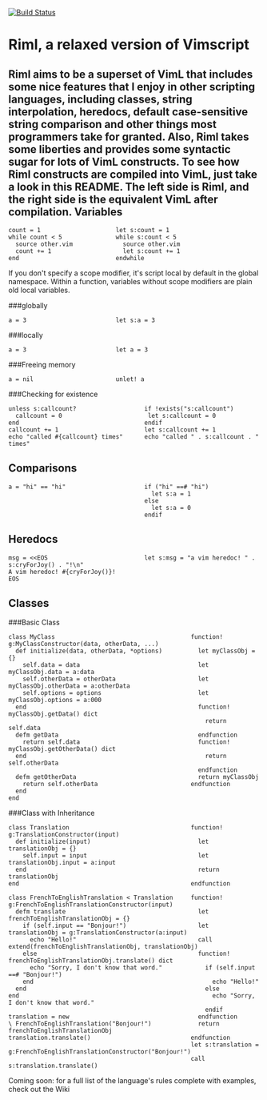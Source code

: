 [![Build Status](https://secure.travis-ci.org/luke-gru/riml.png?branch=master)](https://travis-ci.org/luke-gru/riml)

Riml, a relaxed version of Vimscript
====================================

Riml aims to be a superset of VimL that includes some nice features that I
enjoy in other scripting languages, including classes, string interpolation,
heredocs, default case-sensitive string comparison and other things most
programmers take for granted. Also, Riml takes some liberties and provides
some syntactic sugar for lots of VimL constructs. To see how Riml constructs
are compiled into VimL, just take a look in this README. The left side is Riml,
and the right side is the equivalent VimL after compilation.
Variables
---------

    count = 1                     let s:count = 1
    while count < 5               while s:count < 5
      source other.vim              source other.vim
      count += 1                    let s:count += 1
    end                           endwhile

If you don't specify a scope modifier, it's script local by default in the
global namespace. Within a function, variables without scope modifiers are plain
old local variables.

###globally

    a = 3                         let s:a = 3

###locally

    a = 3                         let a = 3

###Freeing memory

    a = nil                       unlet! a

###Checking for existence

    unless s:callcount?                   if !exists("s:callcount")
      callcount = 0                        let s:callcount = 0
    end                                   endif
    callcount += 1                        let s:callcount += 1
    echo "called #{callcount} times"      echo "called " . s:callcount . " times"

Comparisons
-----------

    a = "hi" == "hi"                      if ("hi" ==# "hi")
                                            let s:a = 1
                                          else
                                            let s:a = 0
                                          endif

Heredocs
--------

    msg = <<EOS                           let s:msg = "a vim heredoc! " . s:cryForJoy() . "!\n"
    A vim heredoc! #{cryForJoy()}!
    EOS

Classes
-------

###Basic Class

    class MyClass                                      function! g:MyClassConstructor(data, otherData, ...)
      def initialize(data, otherData, *options)          let myClassObj = {}
        self.data = data                                 let myClassObj.data = a:data
        self.otherData = otherData                       let myClassObj.otherData = a:otherData
        self.options = options                           let myClassObj.options = a:000
      end                                                function! myClassObj.getData() dict
                                                           return self.data
      defm getData                                       endfunction
        return self.data                                 function! myClassObj.getOtherData() dict
      end                                                  return self.otherData
                                                         endfunction
      defm getOtherData                                  return myClassObj
        return self.otherData                          endfunction
      end
    end

###Class with Inheritance

    class Translation                                  function! g:TranslationConstructor(input)
      def initialize(input)                              let translationObj = {}
        self.input = input                               let translationObj.input = a:input
      end                                                return translationObj
    end                                                endfunction

    class FrenchToEnglishTranslation < Translation     function! g:FrenchToEnglishTranslationConstructor(input)
      defm translate                                     let frenchToEnglishTranslationObj = {}
        if (self.input == "Bonjour!")                    let translationObj = g:TranslationConstructor(a:input)
          echo "Hello!"                                  call extend(frenchToEnglishTranslationObj, translationObj)
        else                                             function! frenchToEnglishTranslationObj.translate() dict
          echo "Sorry, I don't know that word."            if (self.input ==# "Bonjour!")
        end                                                  echo "Hello!"
      end                                                  else
    end                                                      echo "Sorry, I don't know that word."
                                                           endif
    translation = new                                    endfunction
    \ FrenchToEnglishTranslation("Bonjour!")             return frenchToEnglishTranslationObj
    translation.translate()                            endfunction
                                                       let s:translation = g:FrenchToEnglishTranslationConstructor("Bonjour!")
                                                       call s:translation.translate()


Coming soon: for a full list of the language's rules complete with examples, check out the Wiki
